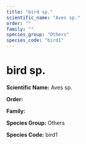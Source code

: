 ```yaml
---
title: "bird sp."
scientific_name: "Aves sp."
order: ""
family: ""
species_group: "Others"
species_code: "bird1"
---
```


# bird sp.

**Scientific Name:** Aves sp.

**Order:** 

**Family:** 

**Species Group:** Others

**Species Code:** bird1
